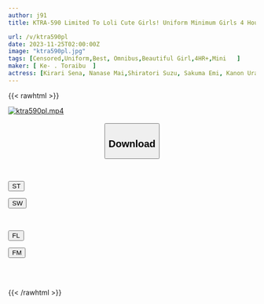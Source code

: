 ```yaml
---
author: j91
title: KTRA-590 Limited To Loli Cute Girls! Uniform Minimum Girls 4 Hours

url: /v/ktra590pl
date: 2023-11-25T02:00:00Z
image: "ktra590pl.jpg"
tags: [Censored,Uniform,Best, Omnibus,Beautiful Girl,4HR+,Mini	 ]
maker: [ Ke- . Toraibu  ]
actress: [Kirari Sena, Nanase Mai,Shiratori Suzu, Sakuma Emi, Kanon Urara  ]
---
```



{{< rawhtml >}}

<div class="video" data-videoid="JKG21plKw1HyJp">
    <a href="javascript:;">
        <img src="/v/ktra590pl/ktra590pl.jpg" width="WIDTH" height="HEIGHT" alt="ktra590pl.mp4" loading="lazy">
    </a>
</div>

<script type="text/javascript" src="https://j91.asia/asset/on-demand-st.js"></script>

<br>
  <link rel="stylesheet" href="https://j91.asia/asset/bs5.css">
  
  <center>
  <button class="btn btn-primary" type="button" data-bs-toggle="collapse" data-bs-target=".multi-collapse" aria-expanded="false" aria-controls="multiCollapseExample1 multiCollapseExample2"><h2>Download</h2></button></center>
</p>
<div class="row">
  <div class="col">
    <div class="collapse multi-collapse" id="multiCollapseExample1">
      <div class="card card-body">
	      	      <br>
<div class="buttons">  
<p><a href="https://streamtape.to/v/JKG21plKw1HyJp" target="_blank"><button class="btn-hover color-3"><i class="fa fa-download"></i> ST</button></a></p>
<p><a href="https://flaswish.com/8auabll3dvpi" target="_blank"><button class="btn-hover color-2"><i class="fa fa-download"></i> SW</button></a></p></div>
    </div>
  </div>
</div>
  <div class="col">
    <div class="collapse multi-collapse" id="multiCollapseExample2">
      <div class="card card-body">
	      <br>
<div class="buttons">
<p><a href="javascript:;" target="_blank"><button class="btn-hover color-9"><i class="fa fa-download"></i> FL</button></a></p>
<p><a href="javascript:;" target="_blank"><button class="btn-hover color-8"><i class="fa fa-download"></i> FM</button></a></p></div>
<br><br>
      </div>
    </div>
  </div>
</div>

{{< /rawhtml >}}
